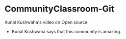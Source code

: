 # CommunityClassroom-Git
Kunal Kushwaha's video on Open source
- Kunal Kushwaha says that this community is amazing.
